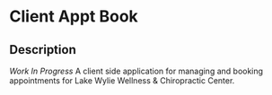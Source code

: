 # Client Appt Book

## Description
*Work In Progress* A client side application for managing and booking appointments for Lake Wylie Wellness & Chiropractic Center.
